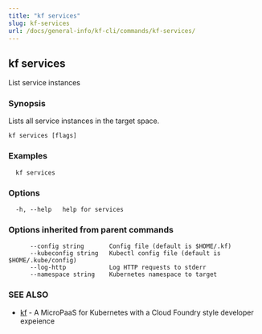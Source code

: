 ```yaml
---
title: "kf services"
slug: kf-services
url: /docs/general-info/kf-cli/commands/kf-services/
---
```

## kf services

List service instances

### Synopsis

Lists all service instances in the target space.

```
kf services [flags]
```

### Examples

```
  kf services
```

### Options

```
  -h, --help   help for services
```

### Options inherited from parent commands

```
      --config string       Config file (default is $HOME/.kf)
      --kubeconfig string   Kubectl config file (default is $HOME/.kube/config)
      --log-http            Log HTTP requests to stderr
      --namespace string    Kubernetes namespace to target
```

### SEE ALSO

* [kf](/docs/general-info/kf-cli/commands/kf/)	 - A MicroPaaS for Kubernetes with a Cloud Foundry style developer expeience

